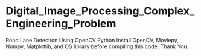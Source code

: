 # Digital_Image_Processing_Complex_Engineering_Problem
Road Lane Detection Using OpenCV Python
Install OpenCV, Moviepy, Numpy, Matplotlib, and OS library before compiling this code.
Thank You.

